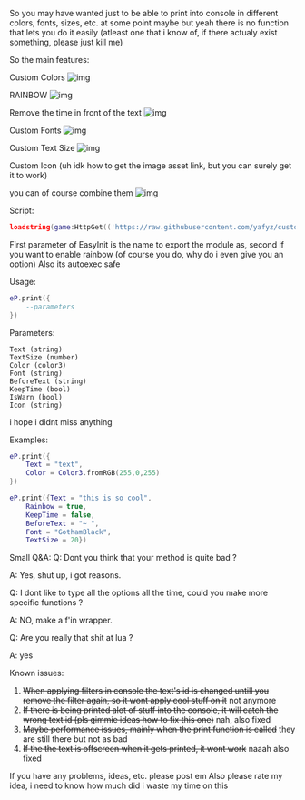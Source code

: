 So you may have wanted just to be able to print into console in different colors, fonts, sizes, etc. at some point maybe
but yeah there is no function that lets you do it easily (atleast one that i know of, if there actualy exist something, please just kill me)

So the main features:

Custom Colors ![img](https://i.imgur.com/GprYgbC.png)

RAINBOW ![img](https://i.imgur.com/bAsuLcu.gif)

Remove the time in front of the text ![img](https://i.imgur.com/0IILeLK.png)

Custom Fonts ![img](https://i.imgur.com/f2aYhBo.png)

Custom Text Size ![img](https://i.imgur.com/NzkqlVh.png)

Custom Icon (uh idk how to get the image asset link, but you can surely get it to work)

you can of course combine them
![img](https://i.imgur.com/PyzHi8T.gif)

Script\: 
```lua 
loadstring(game:HttpGet(('https://raw.githubusercontent.com/yafyz/customprint/master/main.lua'),true))().EasyInit("eP", true)
```

First parameter of EasyInit is the name to export the module as, second if you want to enable rainbow (of course you do, why do i even give you an option)
Also its autoexec safe

Usage: 
```lua
eP.print({
    --parameters
})
```

Parameters:

    Text (string)
    TextSize (number)
    Color (color3)
    Font (string)
    BeforeText (string)
    KeepTime (bool)
    IsWarn (bool)
    Icon (string)

i hope i didnt miss anything

Examples: 
```lua
eP.print({
    Text = "text",
    Color = Color3.fromRGB(255,0,255)
})
```

```lua
eP.print({Text = "this is so cool",
    Rainbow = true,
    KeepTime = false,
    BeforeText = "~ ",
    Font = "GothamBlack",
    TextSize = 20})
```

Small Q&A:
Q: Dont you think that your method is quite bad ?

A: Yes, shut up, i got reasons.

Q: I dont like to type all the options all the time, could you make more specific functions ?

A: NO, make a f'in wrapper.

Q: Are you really that shit at lua ?

A: yes

Known issues:
1. ~~When applying filters in console the text's id is changed untill you remove the filter again, so it wont apply cool stuff on it~~ not anymore
2. ~~If there is being printed alot of stuff into the console, it will catch the wrong text id (pls gimmie ideas how to fix this one)~~ nah, also fixed
3. ~~Maybe performance issues, mainly when the print function is called~~ they are still there but not as bad
4. ~~If the the text is offscreen when it gets printed, it wont work~~ naaah also fixed

If you have any problems, ideas, etc. please post em
Also please rate my idea, i need to know how much did i waste my time on this
